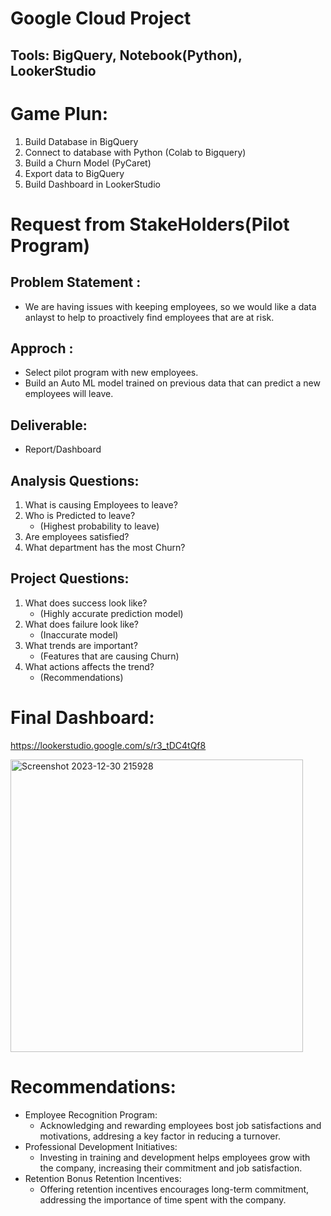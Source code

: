 # Google Cloud Project

## Tools: BigQuery, Notebook(Python), LookerStudio

# Game Plun:
  1. Build Database in BigQuery
  2. Connect to database with Python (Colab to Bigquery)
  3. Build a Churn Model (PyCaret)
  4. Export data to BigQuery
  5. Build Dashboard in LookerStudio

# Request from StakeHolders(Pilot Program)
## Problem Statement :
  * We are having issues with keeping employees, so we would like a data anlayst to help to proactively find employees that are at risk.
## Approch :
  * Select pilot program with new employees.
  * Build an Auto ML model trained on previous data that can predict a new employees will leave.
## Deliverable: 
  * Report/Dashboard
## Analysis Questions:
  1. What is causing Employees to leave?
  2. Who is Predicted to leave?
     - (Highest probability to leave)
  3. Are employees satisfied?
  4. What department has the  most Churn?
## Project Questions:
  1. What does success look like?
     - (Highly accurate prediction model)
  2. What does failure look like?
     - (Inaccurate model)
  3. What trends are important?
     - (Features that are causing Churn)
  4. What actions affects the trend?
     - (Recommendations)

# Final Dashboard:
https://lookerstudio.google.com/s/r3_tDC4tQf8

<img width="468" alt="Screenshot 2023-12-30 215928" src="https://github.com/PervejHosen/BigQuery_PythonML_LookerStudio_Projects/assets/117522848/22b4512c-51e7-4478-9c44-61125007dee2">

# Recommendations:
  * Employee Recognition Program:
    - Acknowledging and rewarding employees bost job satisfactions and motivations, addresing a key factor in reducing a turnover.
  * Professional Development Initiatives:
    - Investing in training and development helps employees grow with the company, increasing their commitment and job satisfaction.
  * Retention Bonus Retention Incentives:
     - Offering retention incentives encourages long-term commitment, addressing the importance of time spent with the company.



